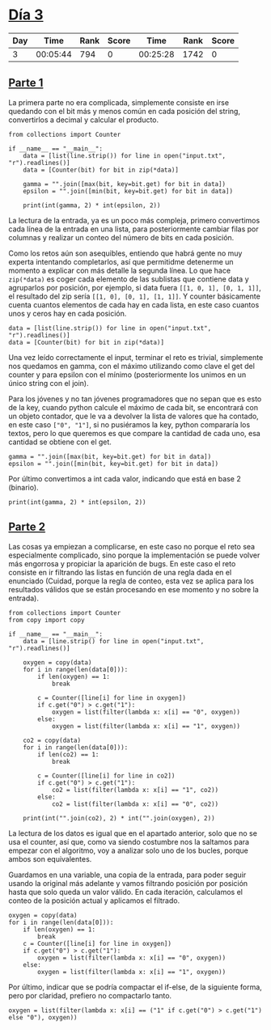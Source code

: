 # [Día 3](./)
| Day | Time     | Rank | Score | Time     | Rank | Score |
|-----|----------|------|-------|----------|------|-------|
| 3   | 00:05:44 | 794  | 0     | 00:25:28 | 1742 | 0     |

## [Parte 1](./Sol1.py)
La primera parte no era complicada, simplemente consiste en irse quedando con el bit más y menos común en 
cada posición del string, convertirlos a decimal y calcular el producto.
```python3
from collections import Counter

if __name__ == "__main__":
    data = [list(line.strip()) for line in open("input.txt", "r").readlines()]
    data = [Counter(bit) for bit in zip(*data)]

    gamma = "".join([max(bit, key=bit.get) for bit in data])
    epsilon = "".join([min(bit, key=bit.get) for bit in data])

    print(int(gamma, 2) * int(epsilon, 2))
```

La lectura de la entrada, ya es un poco más compleja, primero convertimos cada línea de la entrada en una
lista, para posteriormente cambiar filas por columnas y realizar un conteo del número de bits en cada posición.

Como los retos aún son asequibles, entiendo que habrá gente no muy experta intentando completarlos, así que
permitidme detenerme un momento a explicar con más detalle la segunda línea. Lo que hace ```zip(*data)``` es
coger cada elemento de las sublistas que contiene data y agruparlos por posición, por ejemplo, si data fuera 
```[[1, 0, 1], [0, 1, 1]]```, el resultado del zip sería ```[[1, 0], [0, 1], [1, 1]]```. Y counter básicamente
cuenta cuantos elementos de cada hay en cada lista, en este caso cuantos unos y ceros hay en cada posición.
```python3
data = [list(line.strip()) for line in open("input.txt", "r").readlines()]
data = [Counter(bit) for bit in zip(*data)]
```

Una vez leído correctamente el input, terminar el reto es trivial, simplemente nos quedamos en gamma, con el 
máximo utilizando como clave el get del counter y para epsilon con el mínimo (posteriormente los unimos en un
único string con el join).

Para los jóvenes y no tan jóvenes programadores que no sepan que es esto de la key, cuando python calcule el 
máximo de cada bit, se encontrará con un objeto contador, que le va a devolver la lista de valores que ha contado,
en este caso ```["0", "1"]```, si no pusiéramos la key, python compararía los textos, pero lo que queremos es que
compare la cantidad de cada uno, esa cantidad se obtiene con el get.
```python3
gamma = "".join([max(bit, key=bit.get) for bit in data])
epsilon = "".join([min(bit, key=bit.get) for bit in data])
```

Por último convertimos a int cada valor, indicando que está en base 2 (binario).
```python3
print(int(gamma, 2) * int(epsilon, 2))
```

## [Parte 2](./Sol2.py)
Las cosas ya empiezan a complicarse, en este caso no porque el reto sea especialmente complicado, sino porque
la implementación se puede volver más engorrosa y propiciar la aparición de bugs. En este caso el reto consiste
en ir filtrando las listas en función de una regla dada en el enunciado (Cuidad, porque la regla de conteo, esta
vez se aplica para los resultados válidos que se están procesando en ese momento y no sobre la entrada).
```python3
from collections import Counter
from copy import copy

if __name__ == "__main__":
    data = [line.strip() for line in open("input.txt", "r").readlines()]

    oxygen = copy(data)
    for i in range(len(data[0])):
        if len(oxygen) == 1:
            break
        
        c = Counter([line[i] for line in oxygen])
        if c.get("0") > c.get("1"):
            oxygen = list(filter(lambda x: x[i] == "0", oxygen))
        else:
            oxygen = list(filter(lambda x: x[i] == "1", oxygen))

    co2 = copy(data)
    for i in range(len(data[0])):
        if len(co2) == 1:
            break
        
        c = Counter([line[i] for line in co2])
        if c.get("0") > c.get("1"):
            co2 = list(filter(lambda x: x[i] == "1", co2))
        else:
            co2 = list(filter(lambda x: x[i] == "0", co2))

    print(int("".join(co2), 2) * int("".join(oxygen), 2))
```

La lectura de los datos es igual que en el apartado anterior, solo que no se usa el counter, así que, como va
siendo costumbre nos la saltamos para empezar con el algoritmo, voy a analizar solo uno de los bucles, porque
ambos son equivalentes.

Guardamos en una variable, una copia de la entrada, para poder seguir usando la original más adelante y vamos
filtrando posición por posición hasta que solo queda un valor válido. En cada iteración, calculamos el conteo
de la posición actual y aplicamos el filtrado.
```python3
oxygen = copy(data)
for i in range(len(data[0])):
    if len(oxygen) == 1:
        break
    c = Counter([line[i] for line in oxygen])
    if c.get("0") > c.get("1"):
        oxygen = list(filter(lambda x: x[i] == "0", oxygen))
    else:
        oxygen = list(filter(lambda x: x[i] == "1", oxygen))
```

Por último, indicar que se podría compactar el if-else, de la siguiente forma, pero por claridad, 
prefiero no compactarlo tanto.
```python3
oxygen = list(filter(lambda x: x[i] == ("1" if c.get("0") > c.get("1") else "0"), oxygen))
```
